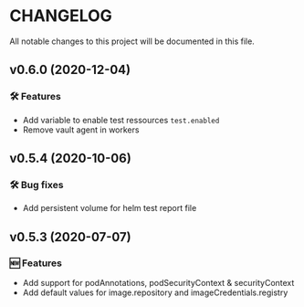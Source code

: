 # CHANGELOG

All notable changes to this project will be documented in this file.

## v0.6.0 (2020-12-04)
### 🛠 Features
* Add variable to enable test ressources `test.enabled`
* Remove vault agent in workers

## v0.5.4 (2020-10-06)
### 🛠 Bug fixes
* Add persistent volume for helm test report file

## v0.5.3 (2020-07-07)
### 🆕 Features
* Add support for podAnnotations, podSecurityContext & securityContext
* Add default values for image.repository and imageCredentials.registry
